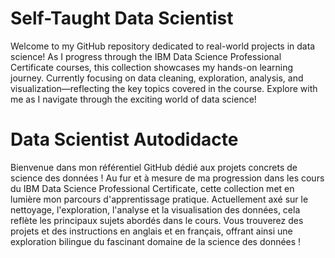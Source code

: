 # Self-Taught Data Scientist

Welcome to my GitHub repository dedicated to real-world projects in data science! As I progress through the IBM Data Science Professional Certificate courses, this collection showcases my hands-on learning journey. Currently focusing on data cleaning, exploration, analysis, and visualization—reflecting the key topics covered in the course. Explore with me as I navigate through the exciting world of data science! 

# Data Scientist Autodidacte

Bienvenue dans mon référentiel GitHub dédié aux projets concrets de science des données ! Au fur et à mesure de ma progression dans les cours du IBM Data Science Professional Certificate, cette collection met en lumière mon parcours d'apprentissage pratique. Actuellement axé sur le nettoyage, l'exploration, l'analyse et la visualisation des données, cela reflète les principaux sujets abordés dans le cours. Vous trouverez des projets et des instructions en anglais et en français, offrant ainsi une exploration bilingue du fascinant domaine de la science des données !
